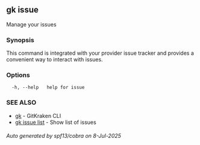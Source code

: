 ## gk issue

Manage your issues

### Synopsis


This command is integrated with your provider issue tracker and provides a convenient way to interact with issues.


### Options

```
  -h, --help   help for issue
```

### SEE ALSO

* [gk](gk.md)	 - GitKraken CLI
* [gk issue list](gk_issue_list.md)	 - Show list of issues

###### Auto generated by spf13/cobra on 8-Jul-2025
